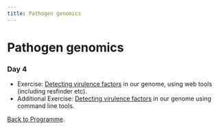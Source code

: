 ```yaml
---
title: Pathogen genomics
---
```


# Pathogen genomics

### Day 4

- Exercise: [Detecting virulence factors](/seq-analysis/detect_vir) in our genome, using web tools (including resfinder etc).
- Additional Exercise: [Detecting virulence factors](/seq-analysis/detect_vir_cli) in our genome using command line tools.

[Back to Programme]({{site.baseurl}}/modules/sequence-analysis/programme/).